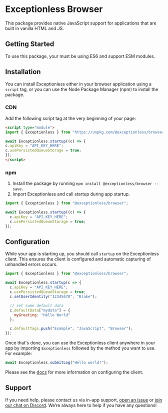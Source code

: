 # Exceptionless Browser

This package provides native JavaScript support for applications that are built
in vanilla HTML and JS.

## Getting Started

To use this package, your must be using ES6 and support ESM modules.

## Installation

You can install Exceptionless either in your browser application using a `script`
tag, or you can use the Node Package Manager (npm) to install the package.

### CDN

  Add the following script tag at the very beginning of your page:

  ```html
<script type="module">
import { Exceptionless } from "https://unpkg.com/@exceptionless/browser";

await Exceptionless.startup((c) => {
  c.apiKey = "API_KEY_HERE";
  c.usePersistedQueueStorage = true;
});
</script>
  ```

### npm

  1. Install the package by running `npm install @exceptionless/browser --save`.
  2. Import Exceptionless and call startup during app startup.

  ```js
  import { Exceptionless } from "@exceptionless/browser";

  await Exceptionless.startup((c) => {
    c.apiKey = "API_KEY_HERE";
    c.usePersistedQueueStorage = true;
  });
  ```

## Configuration

While your app is starting up, you should call `startup` on the Exceptionless
client. This ensures the client is configured and automatic capturing of
unhandled errors occurs.

```js
import { Exceptionless } from "@exceptionless/browser";

await Exceptionless.startup(c => {
  c.apiKey = "API_KEY_HERE";
  c.usePersistedQueueStorage = true;
  c.setUserIdentity("12345678", "Blake");

  // set some default data
  c.defaultData["mydata"] = {
    myGreeting: "Hello World"
  };

  c.defaultTags.push("Example", "JavaScript", "Browser");
});
```

Once that's done, you can use the Exceptionless client anywhere in your app by
importing `Exceptionless` followed by the method you want to use. For example:

```js
await Exceptionless.submitLog("Hello world!");
```

Please see the [docs](https://exceptionless.com/docs/clients/javascript/) for
more information on configuring the client.

## Support

If you need help, please contact us via in-app support,
[open an issue](https://github.com/exceptionless/Exceptionless.JavaScript/issues/new)
or [join our chat on Discord](https://discord.gg/6HxgFCx). We’re always here to
help if you have any questions!
